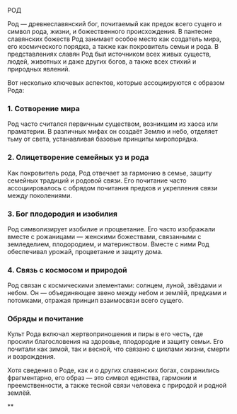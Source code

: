 

РОД

Род — древнеславянский бог, почитаемый как предок всего сущего и символ рода, жизни, и божественного происхождения. В пантеоне славянских божеств Род занимает особое место как создатель мира, его космического порядка, а также как покровитель семьи и рода. В представлениях славян Род был источником всех живых существ, людей, животных и даже других богов, а также всех стихий и природных явлений.

Вот несколько ключевых аспектов, которые ассоциируются с образом Рода:

### 1. Сотворение мира

Род часто считался первичным существом, возникшим из хаоса или праматерии. В различных мифах он создаёт Землю и небо, отделяет тьму от света, устанавливая базовые принципы миропорядка.

### 2. Олицетворение семейных уз и рода

Как покровитель рода, Род отвечает за гармонию в семье, защиту семейных традиций и родовой связи. Его почитание часто ассоциировалось с обрядом почитания предков и укрепления связи между поколениями.

### 3. Бог плодородия и изобилия

Род символизирует изобилие и процветание. Его часто изображали вместе с рожаницами — женскими божествами, связанными с земледелием, плодородием, и материнством. Вместе с ними Род обеспечивал урожай, процветание и защиту дома.

### 4. Связь с космосом и природой

Род связан с космическими элементами: солнцем, луной, звёздами и небом. Он — объединяющее звено между небом и землёй, предками и потомками, отражая принцип взаимосвязи всего сущего.

### Обряды и почитание

Культ Рода включал жертвоприношения и пиры в его честь, где просили благословения на здоровье, плодородие и защиту семьи. Его почитали как зимой, так и весной, что связано с циклами жизни, смерти и возрождения.

Хотя сведения о Роде, как и о других славянских богах, сохранились фрагментарно, его образ — это символ единства, гармонии и преемственности, а также тесной связи человека с природой и родной землёй.

  
**